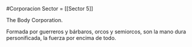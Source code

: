 #Corporacion 
Sector = [[Sector 5]]

The Body Corporation.  

Formada por guerreros y bárbaros, orcos y semiorcos, son la mano dura personificada, la fuerza por encima de todo.



